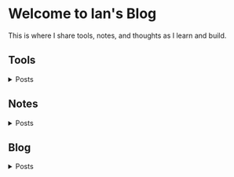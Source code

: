 # Welcome to Ian's Blog
This is where I share tools, notes, and thoughts as I learn and build.

## Tools
<details>
  <summary>Posts</summary>
  <ul>
    <li>
      <details>
        <summary>Python Code</summary>
        <ul>
          <li><a href="https://github.com/Liuian/pages-blog/tree/main/en/tools/python_code/find_large_file">find_large_file</a></li>
          <li><a href="https://github.com/Liuian/pages-blog/tree/main/en/tools/python_code/merge_jpgs_pdfs">merge_jpgs_pdfs</a></li>
          <li><a href="https://github.com/Liuian/pages-blog/tree/main/en/tools/python_code/paysdesfees">paysdesfees</a></li>
          <li><a href="https://github.com/Liuian/pages-blog/tree/main/en/tools/python_code/whisper_audio_to_txt">whisper_audio_to_txt</a></li>
        </ul>
      </details>
    </li>
    <li>
      <a href="https://liuian.github.io/pages-blog/en/tools/autohotkey">autohotkey</a>
        <p>Tips and scripts for using AutoHotkey to automate Windows workflows, including hotkeys and UI manipulation.</p>
    </li>
    <li><a href="https://liuian.github.io/pages-blog/en/tools/docker">docker</a></li>
    <li><a href="https://liuian.github.io/pages-blog/en/tools/excel">excel</a></li>
    <li><a href="https://liuian.github.io/pages-blog/en/tools/flowchart">flowchart</a></li>
    <li><a href="https://liuian.github.io/pages-blog/en/tools/gis_qgis_overpass">gis_qgis_overpass</a></li>
    <li><a href="https://liuian.github.io/pages-blog/en/tools/git">git</a></li>
    <li><a href="https://liuian.github.io/pages-blog/en/tools/github_pages">github pages</a></li>
    <li><a href="https://liuian.github.io/pages-blog/en/tools/linux">linux</a></li>
    <li><a href="https://liuian.github.io/pages-blog/en/tools/markdown">markdown</a></li>
    <li><a href="https://liuian.github.io/pages-blog/en/tools/marp">marp</a></li>
    <li><a href="https://liuian.github.io/pages-blog/en/tools/miniconda">miniconda</a></li>
    <li><a href="https://liuian.github.io/pages-blog/en/tools/notes">notes</a></li>
    <li><a href="https://liuian.github.io/pages-blog/en/tools/python">python</a></li>
    <li><a href="https://liuian.github.io/pages-blog/en/tools/redmine">redmine</a></li>
    <li><a href="https://liuian.github.io/pages-blog/en/tools/vscode">vscode</a></li>
    <li><a href="https://liuian.github.io/pages-blog/en/tools/whisper_audio_to_txt">whisper_audio_to_txt</a></li>
    <li><a href="https://liuian.github.io/pages-blog/en/tools/wins">wins</a></li>
  </ul>
</details>

## Notes
<details>
  <summary>Posts</summary>
  <ul>
    <li><a href="https://liuian.github.io/pages-blog/en/notes/depth_first_search_in_python">depth_first_search_in_python</a></li>
    <li><a href="https://liuian.github.io/pages-blog/en/notes/time_complexity">time_complexity</a></li>
  </ul>
</details>

## Blog
<details>
  <summary>Posts</summary>
  <ul>
    <li><a href="https://liuian.github.io/pages-blog/en/blog/sleep-1">Sleep 1</a></li>
    <li><a href="https://liuian.github.io/pages-blog/en/blog/sleep-2">Sleep 2</a></li>
    <li><a href="https://liuian.github.io/pages-blog/en/blog/sleep-3">Sleep 3</a></li>
  </ul>
</details>

